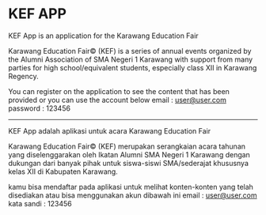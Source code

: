 # KEF APP
KEF App is an application for the Karawang Education Fair

Karawang Education Fair© (KEF) is 
a series of annual events organized by 
the Alumni Association of SMA Negeri 1 Karawang 
with support from many parties for high school/equivalent students, 
especially class XII in Karawang Regency.

You can register on the application to see the content 
that has been provided
or you can use the account below
email : user@user.com
password : 123456

--------------------------------------------------

KEF App adalah aplikasi untuk acara Karawang Education Fair

Karawang Education Fair© (KEF) merupakan 
serangkaian acara tahunan yang diselenggarakan 
oleh Ikatan Alumni SMA Negeri 1 Karawang dengan 
dukungan dari banyak pihak untuk siswa-siswi 
SMA/sederajat khususnya kelas XII di Kabupaten Karawang.

kamu bisa mendaftar pada aplikasi untuk melihat konten-konten 
yang telah disediakan
atau bisa menggunakan akun dibawah ini
email : user@user.com
kata sandi : 123456
